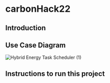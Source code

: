 # carbonHack22

## Introduction


## Use Case Diagram
![Hybrid Energy Task Scheduler (1)](https://user-images.githubusercontent.com/115038203/200063057-c366f795-3146-47b0-b2ab-f40a86af6a3f.jpg)


## Instructions to run this project

